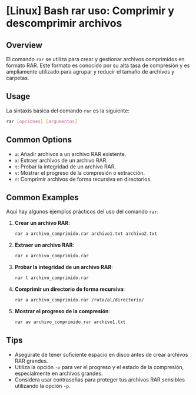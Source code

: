 # [Linux] Bash rar uso: Comprimir y descomprimir archivos

## Overview
El comando `rar` se utiliza para crear y gestionar archivos comprimidos en formato RAR. Este formato es conocido por su alta tasa de compresión y es ampliamente utilizado para agrupar y reducir el tamaño de archivos y carpetas.

## Usage
La sintaxis básica del comando `rar` es la siguiente:

```bash
rar [opciones] [argumentos]
```

## Common Options
- `a`: Añadir archivos a un archivo RAR existente.
- `x`: Extraer archivos de un archivo RAR.
- `t`: Probar la integridad de un archivo RAR.
- `v`: Mostrar el progreso de la compresión o extracción.
- `r`: Comprimir archivos de forma recursiva en directorios.

## Common Examples
Aquí hay algunos ejemplos prácticos del uso del comando `rar`:

1. **Crear un archivo RAR**:
   ```bash
   rar a archivo_comprimido.rar archivo1.txt archivo2.txt
   ```

2. **Extraer un archivo RAR**:
   ```bash
   rar x archivo_comprimido.rar
   ```

3. **Probar la integridad de un archivo RAR**:
   ```bash
   rar t archivo_comprimido.rar
   ```

4. **Comprimir un directorio de forma recursiva**:
   ```bash
   rar a archivo_comprimido.rar /ruta/al/directorio/
   ```

5. **Mostrar el progreso de la compresión**:
   ```bash
   rar av archivo_comprimido.rar archivo1.txt
   ```

## Tips
- Asegúrate de tener suficiente espacio en disco antes de crear archivos RAR grandes.
- Utiliza la opción `-v` para ver el progreso y el estado de la compresión, especialmente en archivos grandes.
- Considera usar contraseñas para proteger tus archivos RAR sensibles utilizando la opción `-p`.